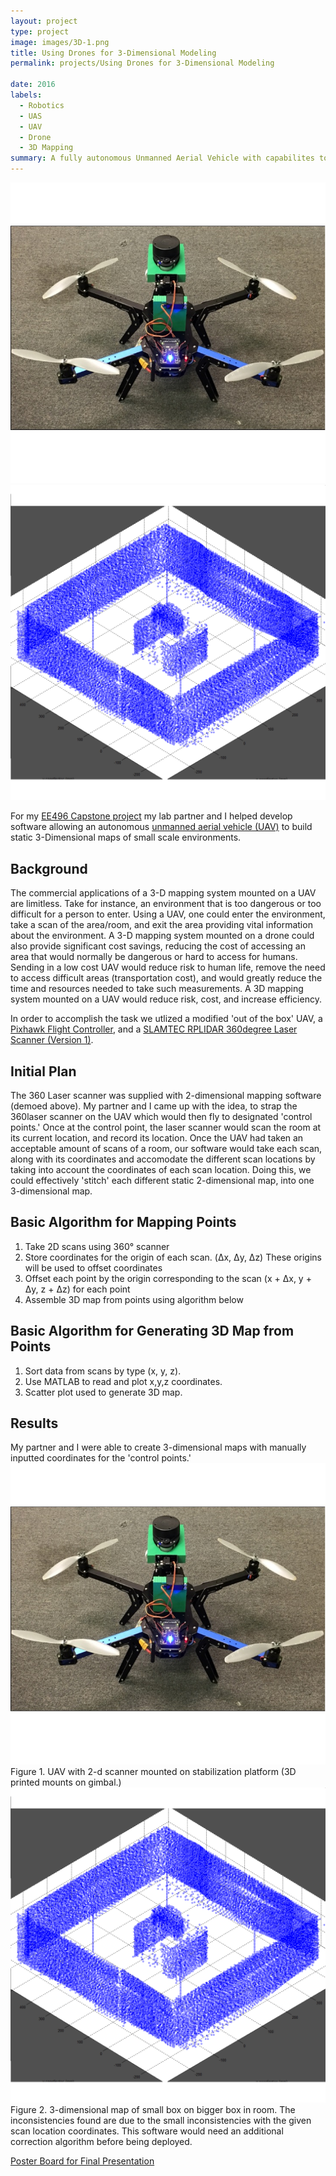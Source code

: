 ```yaml
---
layout: project
type: project
image: images/3D-1.png
title: Using Drones for 3-Dimensional Modeling
permalink: projects/Using Drones for 3-Dimensional Modeling

date: 2016
labels:
  - Robotics
  - UAS
  - UAV
  - Drone
  - 3D Mapping
summary: A fully autonomous Unmanned Aerial Vehicle with capabilites to 3-D map small scale environments. 
---
```


<div class="ui small rounded images">
  <img class="ui image" src="../images/3D-3.jpg">
  <img class="ui image" src="../images/3D-1.png"> 
</div>


For my [EE496 Capstone project](http://www.ee.hawaii.edu/student/index.php?stc=1&stp=79) my lab partner and I helped develop software allowing an autonomous [unmanned aerial vehicle (UAV)](https://en.wikipedia.org/wiki/Unmanned_aerial_vehicle) to build static 3-Dimensional maps of small scale environments. 

## Background 

The commercial applications of a 3-D mapping system mounted on a UAV are limitless. Take for instance, an environment that is too dangerous or too difficult for a person to enter. Using a UAV, one could enter the environment, take a scan of the area/room, and exit the area providing vital information about the environment. A 3-D mapping system mounted on a drone could also provide significant cost savings, reducing the cost of accessing an area that would normally be dangerous or hard to access for humans. Sending in a low cost UAV would reduce risk to human life, remove the need to access difficult areas (transportation cost), and would greatly reduce the time and resources needed to take such measurements. A 3D mapping system mounted on a UAV would reduce risk, cost, and increase efficiency. 

In order to accomplish the task we utlized a modified 'out of the box' UAV, a [Pixhawk Flight Controller](https://pixhawk.org/), and a [SLAMTEC RPLIDAR 360degree Laser Scanner (Version 1)](https://www.slamtec.com/en).

## Initial Plan
The 360 Laser scanner was supplied with 2-dimensional mapping software (demoed above). My partner and I came up with the idea, to strap the 360laser scanner on the UAV which would then fly to designated 'control points.' Once at the control point, the laser scanner would scan the room at its current location, and record its location. Once the UAV had taken an acceptable amount of scans of a room, our software would take each scan, along with its coordinates and accomodate the different scan locations by taking into account the coordinates of each scan location. Doing this, we could effectively 'stitch' each different static 2-dimensional map, into one 3-dimensional map. 

## Basic Algorithm for Mapping Points
1. Take 2D scans using 360° scanner
2. Store coordinates for the origin of each scan. (Δx, Δy, Δz)
    These origins will be used to offset coordinates
3. Offset each point by the origin corresponding to the scan
    (x + Δx, y + Δy, z + Δz) for each point
4. Assemble 3D map from points using algorithm below

## Basic Algorithm for Generating 3D Map from Points
1. Sort data from scans by type (x, y, z). 
2. Use MATLAB to read and plot x,y,z coordinates.
3. Scatter plot used to generate 3D map.

## Results
My partner and I were able to create 3-dimensional maps with manually inputted coordinates for the 'control points.' 
<img class="ui image" src="../images/3D-3.jpg">
Figure 1. UAV with 2-d scanner mounted on stabilization platform (3D printed mounts on gimbal.)
<img class="ui image" src="../images/3D-1.png">
Figure 2. 3-dimensional map of small box on bigger box in room.
The inconsistencies found are due to the small inconsistencies with the given scan location coordinates. This software would need an additional correction algorithm before being deployed. 

[Poster Board for Final Presentation](https://docs.google.com/presentation/d/1E7QgWdOTH9bBuWeAJh5SnWRyPhcc544njnLw52QVCds/edit?usp=sharing)


